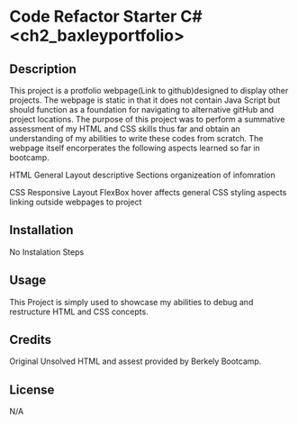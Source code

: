 
# Code Refactor Starter C# <ch2_baxleyportfolio>

## Description

This project is a protfolio webpage(Link to github)designed to display other projects. The webpage is static in that it does not contain Java Script but should function as a foundation for navigating to alternative gitHub and project locations. 
The purpose of this project was to perform a summative assessment of my HTML and CSS skills thus far and obtain an understanding of my abilities to write these codes from scratch. The webpage itself encorperates the following aspects learned so far in bootcamp.

HTML
General Layout
descriptive Sections
organizeation of infomration

CSS
Responsive Layout
FlexBox 
hover affects
general CSS styling aspects
linking outside webpages to project


## Installation

No Instalation Steps

## Usage

This Project is simply used to showcase my abilities to debug and restructure HTML and CSS concepts.

## Credits

Original Unsolved HTML and assest provided by Berkely Bootcamp.

## License

N/A

